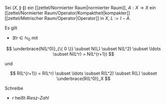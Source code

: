 Sei $(X, \| \cdot \|)$ ein [[zettel/Normierter Raum|normierter Raum]], $A : X \to X$ ein [[zettel/Normierter Raum/Operator/Kompaktheit|kompakter]] [[zettel/Metrischer Raum/Operator|Operator]] in $X$, $L := I - A$.

Es gilt
- $\exists! r \in \mathbb{N}_0$ mit

$$
	\underbrace{N(L^0)}_{\{ 0 \}} \subset N(L) \subset N(L^2) \subset \ldots \subset N(L^r) = N(L^{r+1})
$$

und

$$
	R(L^{r+1}) = R(L^r) \subset \ldots \subset R(L^2) \subset R(L) \subset \underbrace{R(L^0)}_X
$$

Schreibe
- $r$ heißt *Riesz-Zahl*